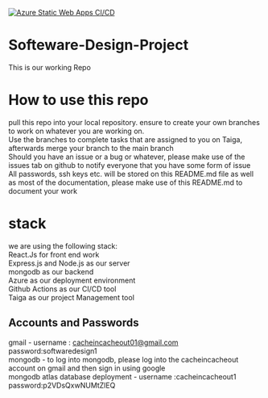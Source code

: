 [![Azure Static Web Apps CI/CD](https://github.com/ItsJustSbu/Short-Course-System/actions/workflows/azure-static-web-apps-orange-pond-03a327710.yml/badge.svg)](https://github.com/ItsJustSbu/Short-Course-System/actions/workflows/azure-static-web-apps-orange-pond-03a327710.yml)


# Softeware-Design-Project
This is our working Repo<br>

# How to use this repo
pull this repo into your local repository. ensure to create your own branches to work on whatever you are working on.<br>
Use the branches to complete tasks that are assigned to you on Taiga, afterwards merge your branch to the main branch<br> 
Should you have an issue or a bug or whatever, please make use of the issues tab on github to notify everyone that you have some form of issue<br>
All passwords, ssh keys etc. will be stored on this README.md file as well as most of the documentation, please make use of this README.md to document your work <br>

# stack
we are using the following stack: <br>
React.Js for front end work <br>
Express.js and Node.js as our server<br>
mongodb as our backend<br>
Azure as our deployment environment<br>
Github Actions as our CI/CD tool<br>
Taiga as our project Management tool<br>

## Accounts and Passwords
gmail - username : cacheincacheout01@gmail.com password:softwaredesign1<br>
mongodb - to log into mongodb, please log into the cacheincacheout account on gmail and then sign in using google<br>
mongodb atlas database deployment - username :cacheincacheout1 password:p2VDsQxwNUMtZlEQ<br>


